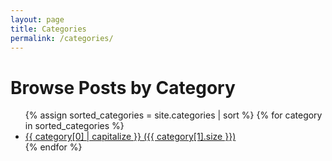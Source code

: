 ```yaml
---
layout: page
title: Categories
permalink: /categories/
---
```


# Browse Posts by Category

<ul>
  {% assign sorted_categories = site.categories | sort %}
  {% for category in sorted_categories %}
    <li>
      <a href="{{ site.baseurl }}/categories/{{ category[0] | slugify }}/">
        {{ category[0] | capitalize }} ({{ category[1].size }})
      </a>
    </li>
  {% endfor %}
</ul>

